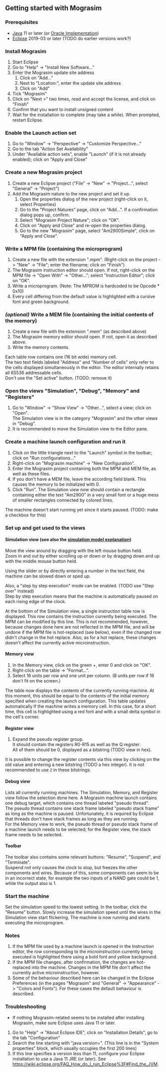 ## Getting started with Mograsim
### Prerequisites
- [Java](http://jdk.java.net/) 11 or later (or [Oracle Implementation](https://www.oracle.com/technetwork/java/javase/downloads/index.html))
- [Eclipse](https://www.eclipse.org/downloads/) 2019-03 or later (TODO do earlier versions work?)
### Install Mograsim
1. Start Eclipse
2. Go to "Help" -> "Install New Software..."
3. Enter the Mograsim update site address
	1. Click on "Add..."
	2. Next to "Location:", enter the update site address
	3. Click on "Add"
1. Tick "Mograsim"
2. Click on "Next >" two times, read and accept the license, and click on "Finish"
3. Confirm that you want to install unsigned content
4. Wait for the installation to complete (may take a while). When prompted, restart Eclipse.
### Enable the Launch action set
1. Go to "Window" -> "Perspective" -> "Customize Perspective..."
2. Go to the tab "Action Set Availability"
3. Under "Available action sets", enable "Launch" (if it is not already enabled); click on "Apply and Close"
### Create a new Mograsim project
1. Create a new Eclipse project ("File" -> "New" -> "Project...", select "General" -> "Project")
2. Add the Mograsim nature to the new project and set it up.
	1. Open the properties dialog of the new project (right-click on it, select Properties)
	2. Go to the "Project Natures" page, click on "Add...". If a confirmation dialog pops up, confirm.
	3. Select "Mograsim Project Nature"; click on "OK".
	4. Click on "Apply and Close" and re-open the properties dialog.
	5. Go to the new "Mograsim" page, select "Am2900Simple", click on "Apply and Close".
### Write a MPM file (containing the microprogram)
1. Create a new file with the extension ".mpm". (Right-click on the project -> "New" -> "File"; enter the filename; click on "Finish")
2. The Mograsim instruction editor should open. If not, right-click on the MPM file -> "Open With" -> "Other..."; select "Instruction Editor"; click on "OK".
3. Write a microprogram. (Note: The MPROM is hardcoded to be Opcode * 0x10)
4. Every cell differing from the default value is highlighted with a cursive font and green background.
### _(optional)_ Write a MEM file (containing the initial contents of the memory)
1. Create a new file with the extension ".mem" (as described above)
2. The Mograsim memory editor should open. If not, open it as described above.
3. Write the memory contents.

Each table row contains one (16 bit wide) memory cell.  
The two text fields labeled "Address" and "Number of cells" only refer to the cells displayed simultaneously in the editor. The editor internally retains all 65536 addressable cells.  
Don't use the "Set active" button. (TODO: remove it)
### Open the views "Simulation", "Debug", "Memory" and "Registers"
1. Go to "Window" -> "Show View" -> "Other...", select a view; click on "Open".  
The Simulation view is in the category "Mograsim" and the other views in "Debug".
2. It is recommended to move the Simulation view to the Editor pane.
### Create a machine launch configuration and run it
1. Click on the little triangle next to the "Launch" symbol in the toolbar; click on "Run configurations..."
2. Right-click on "Mograsim machine" -> "New Configuration".
3. Enter the Mograsim project containing both the MPM and MEM file, as well as these files.
4. If you don't have a MEM file, leave the according field blank. This causes the memory to be initialized with 0.
5. Click "Run". The Simulation view now should contain a rectangle containing either the text "Am2900" in a very small font or a huge mess of smaller rectangles connected by colored lines.

The machine doesn't start running yet since it starts paused. (TODO: make a checkbox for this)
### Set up and get used to the views
#### Simulation view (see also the [simulation model explanation](model.md))
Move the view around by dragging with the left mouse button held.  
Zoom in and out by either scrolling up or down or by dragging down and up with the middle mouse button held.

Using the slider or by directly entering a number in the text field, the machine can be slowed down or sped up.

Also, a "step by step execution" mode can be enabled. (TODO use "Step over" instead)  
Step by step execution means that the machine is automatically paused on each rising edge of the clock.  

At the bottom of the Simulation view, a single instruction table row is displayed. This row contains the instruction currently being executed.
The MPM can be modified by this line. This is not recommended, however, because changes done here are not reflected in the MPM file, and will be undone if the MPM file is hot-replaced (see below), even if the changed row didn't change in the hot replace. Also, as for a hot replace, these changes doesn't affect the currently active microinstruction.
#### Memory view
1. In the Memory view, click on the green +, enter 0 and click on "OK".
2. Right-click on the table -> "Format...".
3. Select 16 units per row and one unit per column. (8 units per row if 16 don't fit on the screen.)

The table now displays the contents of the currently running machine. At this moment, this should be equal to the contents of the initial memory specified when creating the launch configuration. This table updates automatically if the machine writes a memory cell. In this case, for a short time, this cell is highlighted using a red font and with a small delta symbol in the cell's corner.
#### Register view
1. Expand the pseudo register group.  
It should contain the registers R0-R15 as well as the Q register.  
All of them should be 0, displayed as a bitstring (TODO view in hex).

It is possible to change the register contents via this view by clicking on the old value and entering a new bitstring (TODO a hex integer). It is not recommended to use `Z` in these bitstrings.
#### Debug view
Lists all currently running machines. The Simulation, Memory, and Register view follow the selection done here.
A Mograsim machine launch contains one debug target, which contains one thread labeled "pseudo thread".  
The pseudo thread contains one stack frame labeled "pseudo stack frame" as long as the machine is paused. Unfortunately, it is required by Eclipse that threads don't have stack frames as long as they are running.  
For the Memory view to work, the pseudo thread or pseudo stack frame of a machine launch needs to be selected; for the Register view, the stack frame needs to be selected.
#### Toolbar
The toolbar also contains some relevant buttons: "Resume", "Suspend", and "Terminate".  
Suspend not only causes the clock to stop, but freezes the other components and wires.  Because of this, some components can seem to be in an incorrect state, for example the two inputs of a NAND gate could be 1, while the output also is 1.
### Start the machine
Set the simulation speed to the lowest setting.
In the toolbar, click the "Resume" button.
Slowly increase the simulation speed until the wires in the Simulation view start flickering. The machine is now running and starts executing the microprogram.
### Notes
1. If the MPM file used by a machine launch is opened in the Instruction editor, the row corresponding to the microinstruction currently being executed is highlighted there using a bold font and yellow background.
2. If the MPM file changes, after confirmation, the changes are hot-replaced into the machine.
	Changes in the MPM file don't affect the currently active microinstruction, however.
3. Some of the behaviour described here can be changed in the Eclipse Preferences (in the pages "Mograsim" and "General" -> "Appearance" -> "Colors and Fonts"). For these cases the default behaviour is described.
### Troubleshooting
- If nothing Mograsim-related seems to be installed after installing Mograsim, make sure Eclipse uses Java 11 or later.
1. Go to "Help" -> "About Eclipse IDE", click on "Installation Details", go to the tab "Configuration"
2. Search the line starting with "java.version=". (This line is in the "System properties" block, which usually occupies the first 200 lines)
3. If this line specifies a version less than 11, configure your Eclipse installation to use a Java 11 JRE (or later). See https://wiki.eclipse.org/FAQ_How_do_I_run_Eclipse%3F#Find_the_JVM.